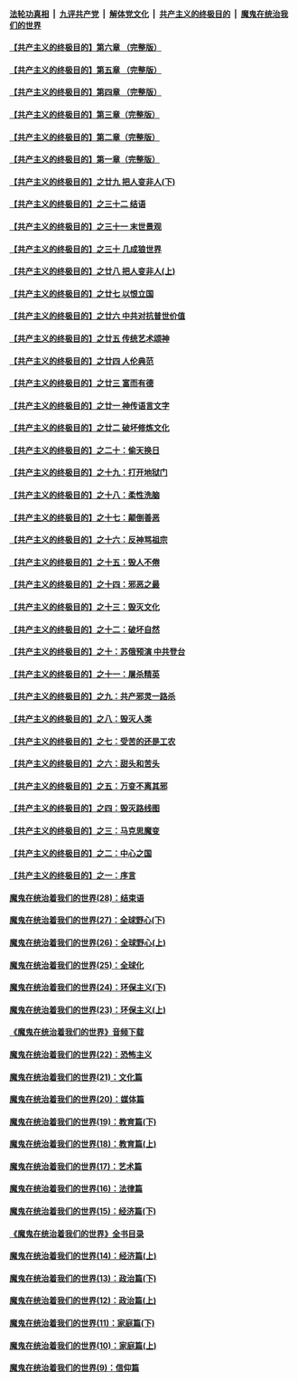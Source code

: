 

####  [法轮功真相](../../../../basic/blob/master/README.md?t=06171102) &nbsp;|&nbsp; [九评共产党](../../../../9ping.md/blob/master/README.md?t=06171102) &nbsp;|&nbsp; [解体党文化](../../../../jtdwh.md/blob/master/README.md?t=06171102)  &nbsp;|&nbsp; [共产主义的终极目的](../../../../gczydzjmd.md/blob/master/README.md?t=06171102) &nbsp;|&nbsp; [魔鬼在统治我们的世界](../../../../mgztzwmdsj.md/blob/master/README.md?t=06171102) 

#### [【共产主义的终极目的】第六章 （完整版）](../pages/nsc422/n11428913.md?t=06171102) 

#### [【共产主义的终极目的】第五章 （完整版）](../pages/nsc422/n11428912.md?t=06171102) 

#### [【共产主义的终极目的】第四章 （完整版）](../pages/nsc422/n11428907.md?t=06171102) 

#### [【共产主义的终极目的】第三章（完整版）](../pages/nsc422/n11428848.md?t=06171102) 

#### [【共产主义的终极目的】第二章（完整版）](../pages/nsc422/n11428831.md?t=06171102) 

#### [【共产主义的终极目的】第一章（完整版）](../pages/nsc422/n11417651.md?t=06171102) 

#### [【共产主义的终极目的】之廿九 把人变非人(下)](../pages/nsc422/n11344140.md?t=06171102) 

#### [【共产主义的终极目的】之三十二 结语](../pages/nsc422/n11360535.md?t=06171102) 

#### [【共产主义的终极目的】之三十一 末世景观](../pages/nsc422/n11351129.md?t=06171102) 

#### [【共产主义的终极目的】之三十 几成狼世界](../pages/nsc422/n11348280.md?t=06171102) 

#### [【共产主义的终极目的】之廿八 把人变非人(上)](../pages/nsc422/n11340492.md?t=06171102) 

#### [【共产主义的终极目的】之廿七 以恨立国](../pages/nsc422/n11336944.md?t=06171102) 

#### [【共产主义的终极目的】之廿六 中共对抗普世价值](../pages/nsc422/n11324785.md?t=06171102) 

#### [【共产主义的终极目的】之廿五 传统艺术颂神](../pages/nsc422/n11296396.md?t=06171102) 

#### [【共产主义的终极目的】之廿四 人伦典范](../pages/nsc422/n11296397.md?t=06171102) 

#### [【共产主义的终极目的】之廿三 富而有德](../pages/nsc422/n11283598.md?t=06171102) 

#### [【共产主义的终极目的】之廿一 神传语言文字](../pages/nsc422/n11263265.md?t=06171102) 

#### [【共产主义的终极目的】之廿二 破坏修炼文化](../pages/nsc422/n11245728.md?t=06171102) 

#### [【共产主义的终极目的】之二十：偷天换日](../pages/nsc422/n11238846.md?t=06171102) 

#### [【共产主义的终极目的】之十九：打开地狱门](../pages/nsc422/n11206376.md?t=06171102) 

#### [【共产主义的终极目的】之十八：柔性洗脑](../pages/nsc422/n11199994.md?t=06171102) 

#### [【共产主义的终极目的】之十七：颠倒善恶](../pages/nsc422/n11179782.md?t=06171102) 

#### [【共产主义的终极目的】之十六：反神骂祖宗](../pages/nsc422/n11166798.md?t=06171102) 

#### [【共产主义的终极目的】之十五：毁人不倦](../pages/nsc422/n11166792.md?t=06171102) 

#### [【共产主义的终极目的】之十四：邪恶之最](../pages/nsc422/n11150249.md?t=06171102) 

#### [【共产主义的终极目的】之十三：毁灭文化](../pages/nsc422/n11135227.md?t=06171102) 

#### [【共产主义的终极目的】之十二：破坏自然](../pages/nsc422/n11135214.md?t=06171102) 

#### [【共产主义的终极目的】之十：苏俄预演 中共登台](../pages/nsc422/n11118424.md?t=06171102) 

#### [【共产主义的终极目的】之十一：屠杀精英](../pages/nsc422/n11118442.md?t=06171102) 

#### [【共产主义的终极目的】之九：共产邪灵一路杀](../pages/nsc422/n11114139.md?t=06171102) 

#### [【共产主义的终极目的】之八：毁灭人类](../pages/nsc422/n11108503.md?t=06171102) 

#### [【共产主义的终极目的】之七：受苦的还是工农](../pages/nsc422/n11101809.md?t=06171102) 

#### [【共产主义的终极目的】之六：甜头和苦头](../pages/nsc422/n11096971.md?t=06171102) 

#### [【共产主义的终极目的】之五：万变不离其邪](../pages/nsc422/n11091285.md?t=06171102) 

#### [【共产主义的终极目的】之四：毁灭路线图](../pages/nsc422/n11086284.md?t=06171102) 

#### [【共产主义的终极目的】之三：马克思魔变](../pages/nsc422/n11061941.md?t=06171102) 

#### [【共产主义的终极目的】之二：中心之国](../pages/nsc422/n11047728.md?t=06171102) 

#### [【共产主义的终极目的】之一：序言](../pages/nsc422/n11086077.md?t=06171102) 

#### [魔鬼在统治着我们的世界(28)：结束语](../pages/nsc422/n10936246.md?t=06171102) 

#### [魔鬼在统治着我们的世界(27)：全球野心(下)](../pages/nsc422/n10928319.md?t=06171102) 

#### [魔鬼在统治着我们的世界(26)：全球野心(上)](../pages/nsc422/n10900318.md?t=06171102) 

#### [魔鬼在统治着我们的世界(25)：全球化](../pages/nsc422/n10788205.md?t=06171102) 

#### [魔鬼在统治着我们的世界(24)：环保主义(下)](../pages/nsc422/n10695307.md?t=06171102) 

#### [魔鬼在统治着我们的世界(23)：环保主义(上)](../pages/nsc422/n10688613.md?t=06171102) 

#### [《魔鬼在统治着我们的世界》音频下载](../pages/nsc422/n10635553.md?t=06171102) 

#### [魔鬼在统治着我们的世界(22)：恐怖主义](../pages/nsc422/n10614727.md?t=06171102) 

#### [魔鬼在统治着我们的世界(21)：文化篇](../pages/nsc422/n10597706.md?t=06171102) 

#### [魔鬼在统治着我们的世界(20)：媒体篇](../pages/nsc422/n10586579.md?t=06171102) 

#### [魔鬼在统治着我们的世界(19)：教育篇(下)](../pages/nsc422/n10564808.md?t=06171102) 

#### [魔鬼在统治着我们的世界(18)：教育篇(上)](../pages/nsc422/n10526970.md?t=06171102) 

#### [魔鬼在统治着我们的世界(17)：艺术篇](../pages/nsc422/n10499093.md?t=06171102) 

#### [魔鬼在统治着我们的世界(16)：法律篇](../pages/nsc422/n10485969.md?t=06171102) 

#### [魔鬼在统治着我们的世界(15)：经济篇(下)](../pages/nsc422/n10469975.md?t=06171102) 

#### [《魔鬼在统治着我们的世界》全书目录](../pages/nsc422/n10464261.md?t=06171102) 

#### [魔鬼在统治着我们的世界(14)：经济篇(上)](../pages/nsc422/n10457370.md?t=06171102) 

#### [魔鬼在统治着我们的世界(13)：政治篇(下)](../pages/nsc422/n10448270.md?t=06171102) 

#### [魔鬼在统治着我们的世界(12)：政治篇(上)](../pages/nsc422/n10444576.md?t=06171102) 

#### [魔鬼在统治着我们的世界(11)：家庭篇(下)](../pages/nsc422/n10440961.md?t=06171102) 

#### [魔鬼在统治着我们的世界(10)：家庭篇(上)](../pages/nsc422/n10435448.md?t=06171102) 

#### [魔鬼在统治着我们的世界(9)：信仰篇](../pages/nsc422/n10432159.md?t=06171102) 

